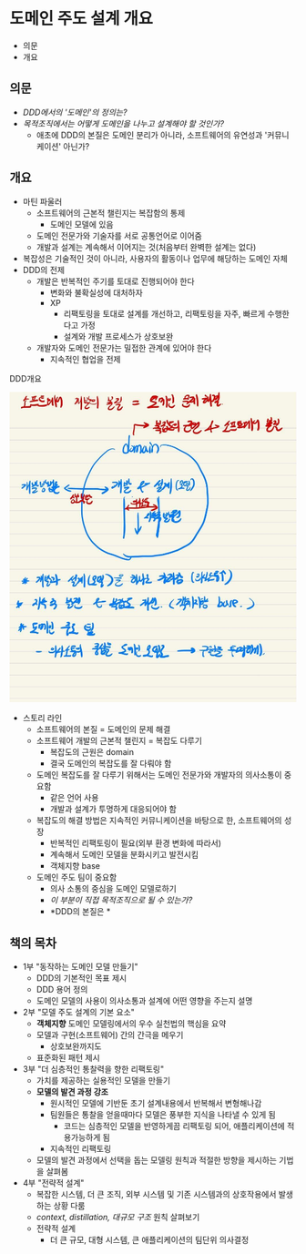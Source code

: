# 도메인 주도 설계 개요

- 의문
- 개요

## 의문

- *DDD에서의 '도메인'의 정의는?*
- *목적조직에서는 어떻게 도메인을 나누고 설계해야 할 것인가?*
  - 애초에 DDD의 본질은 도메인 분리가 아니라, 소프트웨어의 유연성과 '커뮤니케이션' 아닌가?

## 개요

- 마틴 파울러
  - 소프트웨어의 근본적 챌린지는 복잡함의 통제
    - 도메인 모델에 있음
  - 도메인 전문가와 기술자를 서로 공통언어로 이어줌
  - 개발과 설계는 계속해서 이어지는 것(처음부터 완벽한 설계는 없다)
- 복잡성은 기술적인 것이 아니라, 사용자의 활동이나 업무에 해당하는 도메인 자체
- DDD의 전제
  - 개발은 반복적인 주기를 토대로 진행되어야 한다
    - 변화와 불확실성에 대처하자
    - XP
      - 리팩토링을 토대로 설계를 개선하고, 리팩토링을 자주, 빠르게 수행한다고 가정
      - 설계와 개발 프로세스가 상호보완
  - 개발자와 도메인 전문가는 밀접한 관계에 있어야 한다
    - 지속적인 협업을 전제

DDD개요

![](./images/overview/ddd_overview1.jpg)

- 스토리 라인
  - 소프트웨어의 본질 = 도메인의 문제 해결
  - 소프트웨어 개발의 근본적 챌린지 = 복잡도 다루기
    - 복잡도의 근원은 domain
    - 결국 도메인의 복잡도를 잘 다뤄야 함
  - 도메인 복잡도를 잘 다루기 위해서는 도메인 전문가와 개발자의 의사소통이 중요함
    - 같은 언어 사용
    - 개발과 설계가 투명하게 대응되어야 함
  - 복잡도의 해결 방법은 지속적인 커뮤니케이션을 바탕으로 한, 소프트웨어의 성장
    - 반복적인 리팩토링이 필요(외부 환경 변화에 따라서)
    - 계속해서 도메인 모델을 분화시키고 발전시킴
    - 객체지향 base
  - 도메인 주도 팀이 중요함
    - 의사 소통의 중심을 도메인 모델로하기
    - *이 부분이 직접 목적조직으로 될 수 있는가?*
    - *DDD의 본질은 *

## 책의 목차

- 1부 "동작하는 도메인 모델 만들기"
  - DDD의 기본적인 목표 제시
  - DDD 용어 정의
  - 도메인 모델의 사용이 의사소통과 설계에 어떤 영향을 주는지 설명
- 2부 "모델 주도 설계의 기본 요소"
  - **객체지향** 도메인 모델링에서의 우수 실천법의 핵심을 요약
  - 모델과 구현(소프트웨어) 간의 간극을 메우기
    - 상호보완까지도
  - 표준화된 패턴 제시
- 3부 "더 심층적인 통찰력을 향한 리팩토링"
  - 가치를 제공하는 실용적인 모델을 만들기
  - **모델의 발견 과정 강조**
    - 원시적인 모델에 기반둔 초기 설계내용에서 반복해서 변형해나감
    - 팀원들은 통찰을 얻을때마다 모델은 풍부한 지식을 나타낼 수 있게 됨
      - 코드는 심층적인 모델을 반영하게끔 리팩토링 되어, 애플리케이션에 적용가능하게 됨
    - 지속적인 리팩토링
  - 모델의 발견 과정에서 선택을 돕는 모델링 원칙과 적절한 방향을 제시하는 기법을 살펴봄
- 4부 "전략적 설계"
  - 복잡한 시스템, 더 큰 조직, 외부 시스템 및 기존 시스템과의 상호작용에서 발생하는 상황 다룸
  - *context, distillation, 대규모 구조* 원칙 살펴보기
  - 전략적 설계
    - 더 큰 규모, 대형 시스템, 큰 애플리케이션의 팀단위 의사결정
